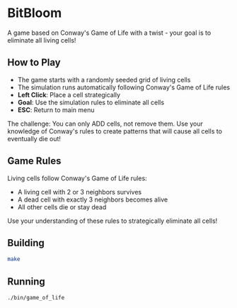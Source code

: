 # BitBloom
A game based on Conway's Game of Life with a twist - your goal is to eliminate all living cells!

## How to Play
- The game starts with a randomly seeded grid of living cells
- The simulation runs automatically following Conway's Game of Life rules
- **Left Click**: Place a cell strategically
- **Goal**: Use the simulation rules to eliminate all cells
- **ESC**: Return to main menu

The challenge: You can only ADD cells, not remove them. Use your knowledge of Conway's rules to create patterns that will cause all cells to eventually die out!

## Game Rules
Living cells follow Conway's Game of Life rules:
- A living cell with 2 or 3 neighbors survives
- A dead cell with exactly 3 neighbors becomes alive
- All other cells die or stay dead

Use your understanding of these rules to strategically eliminate all cells!

## Building
```bash
make
```

## Running
```bash
./bin/game_of_life
```

